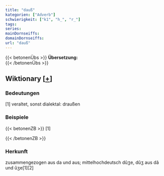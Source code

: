 ```yaml
---
title: "dauß"
kategorien: ["Adverb"]
schwierigkeit: ["k1", "h_", "r_"]
tags:
series:
mainDornseiffs:
domainDornseiffs:
url: "dauß"
---
```


{{< betonenÜbs >}}
**Übersetzung:**  
{{< /betonenÜbs >}}

## Wiktionary [[+](https://de.wiktionary.org/wiki/dauß)]

### Bedeutungen
[1] veraltet, sonst dialektal: draußen  

### Beispiele
{{< betonenZB >}}
[1]  

{{< /betonenZB >}}
### Herkunft
zusammengezogen aus da und aus; mittelhochdeutsch dûʒe, dûʒ aus dâ und ûʒe[1][2]  


